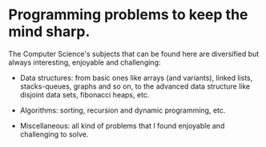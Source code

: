 # Programming problems to keep the mind sharp.
The Computer Science's subjects that can be found here are diversified but always interesting, enjoyable and challenging:

- Data structures: from basic ones like arrays (and variants), linked lists, stacks-queues, graphs and so on, to the advanced data structure like disjoint data sets, fibonacci heaps, etc.

- Algorithms: sorting, recursion and dynamic programming, etc.

- Miscellaneous: all kind of problems that I found enjoyable and challenging to solve.